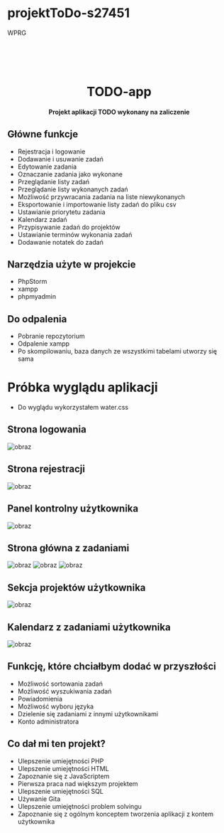 # projektToDo-s27451
WPRG

<h1 align="center">
  <br>
  <br>
  TODO-app
  <br>
</h1>

<h4 align="center">Projekt aplikacji TODO wykonany na zaliczenie</h4>

## Główne funkcje
* Rejestracja i logowanie
* Dodawanie i usuwanie zadań
* Edytowanie zadania
* Oznaczanie zadania jako wykonane
* Przeglądanie listy zadań
* Przeglądanie listy wykonanych zadań
* Możliwość przywracania zadania na liste niewykonanych
* Eksportowanie i importowanie listy zadań do pliku csv
* Ustawianie priorytetu zadania
* Kalendarz zadań
* Przypisywanie zadań do projektów
* Ustawianie terminów wykonania zadań
* Dodawanie notatek do zadań

## Narzędzia użyte w projekcie
* PhpStorm
* xampp
* phpmyadmin

## Do odpalenia
* Pobranie repozytorium
* Odpalenie xampp
* Po skompilowaniu, baza danych ze wszystkimi tabelami utworzy się sama

# Próbka wyglądu aplikacji
* Do wyglądu wykorzystałem water.css
## Strona logowania
 ![obraz](https://github.com/mslabysz/projektToDo-s27451/assets/100942888/bd2a0aaa-1a84-4ccb-bda6-5101a4a63fae)
 ## Strona rejestracji
 ![obraz](https://github.com/mslabysz/projektToDo-s27451/assets/100942888/96abe192-5d0c-45cc-a824-992c5ff1a034)
## Panel kontrolny użytkownika
![obraz](https://github.com/mslabysz/projektToDo-s27451/assets/100942888/7c79e9b9-8eb0-4314-a5c4-30ff1715f6db)
## Strona główna z zadaniami
![obraz](https://github.com/mslabysz/projektToDo-s27451/assets/100942888/46320db3-4543-4238-841a-ab22b5662192)
![obraz](https://github.com/mslabysz/projektToDo-s27451/assets/100942888/d5ef0857-780e-4c2c-a671-8e25f3062d72)
![obraz](https://github.com/mslabysz/projektToDo-s27451/assets/100942888/4aeb7561-d725-4647-a125-71315c25c184)
## Sekcja projektów użytkownika
![obraz](https://github.com/mslabysz/projektToDo-s27451/assets/100942888/9e460d58-7692-46aa-86a5-09a69350d4b4)
## Kalendarz z zadaniami użytkownika
![obraz](https://github.com/mslabysz/projektToDo-s27451/assets/100942888/5cfc0467-1acd-4e74-9ef2-4fe97ebfcd2d)

## Funkcję, które chciałbym dodać w przyszłości
* Możliwość sortowania zadań
* Możliwość wyszukiwania zadań
* Powiadomienia
* Możliwość wyboru języka
* Dzielenie się zadaniami z innymi użytkownikami
* Konto administratora

## Co dał mi ten projekt?
* Ulepszenie umiejętności PHP
* Ulepszenie umiejętności HTML
* Zapoznanie się z JavaScriptem
* Pierwsza praca nad większym projektem
* Ulepszenie umiejętności SQL
* Używanie Gita
* Ulepszenie umiejętności problem solvingu
* Zapoznanie się z ogólnym konceptem tworzenia aplikacji z kontem użytkownika
